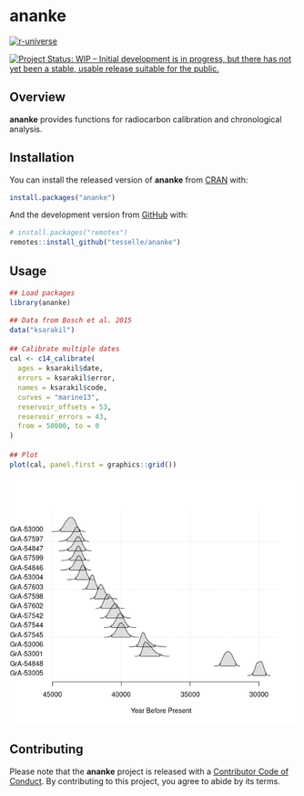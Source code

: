 
<!-- README.md is generated from README.Rmd. Please edit that file -->

# ananke

<!-- badges: start -->

<a href="https://tesselle.r-universe.dev" class="pkgdown-devel"><img
src="https://tesselle.r-universe.dev/badges/ananke"
alt="r-universe" /></a>

[![Project Status: WIP – Initial development is in progress, but there
has not yet been a stable, usable release suitable for the
public.](https://www.repostatus.org/badges/latest/wip.svg)](https://www.repostatus.org/#wip)
<!-- badges: end -->

## Overview

**ananke** provides functions for radiocarbon calibration and
chronological analysis.

## Installation

You can install the released version of **ananke** from
[CRAN](https://CRAN.R-project.org) with:

``` r
install.packages("ananke")
```

And the development version from [GitHub](https://github.com/) with:

``` r
# install.packages("remotes")
remotes::install_github("tesselle/ananke")
```

## Usage

``` r
## Load packages
library(ananke)
```

``` r
## Data from Bosch et al. 2015
data("ksarakil")

## Calibrate multiple dates
cal <- c14_calibrate(
  ages = ksarakil$date,
  errors = ksarakil$error,
  names = ksarakil$code,
  curves = "marine13",
  reservoir_offsets = 53,
  reservoir_errors = 43,
  from = 50000, to = 0
)

## Plot
plot(cal, panel.first = graphics::grid())
```

![](man/figures/README-calibration-1.png)<!-- -->

## Contributing

Please note that the **ananke** project is released with a [Contributor
Code of Conduct](https://www.tesselle.org/conduct.html). By contributing
to this project, you agree to abide by its terms.
